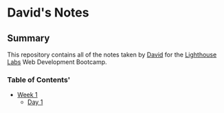 # David's Notes

## Summary 

This repository contains all of the notes taken by [David](https://github.com/luc-ky) for the [Lighthouse Labs](https://www.lighthouselabs.ca) Web Development Bootcamp.

### Table of Contents'

* [Week 1](/Week_1)
  * [Day 1](/Week_1/Day_1)
